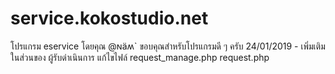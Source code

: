 # service.kokostudio.net
โปรแกรม eservice โดยคุณ @ɴäʍ` ขอบคุณสำหรับโปรแกรมดี ๆ ครับ
24/01/2019 - เพิ่มเติมในส่วนของ ผู้รับดำเนินการ
แก้ไขไฟล์
request_manage.php
request.php
